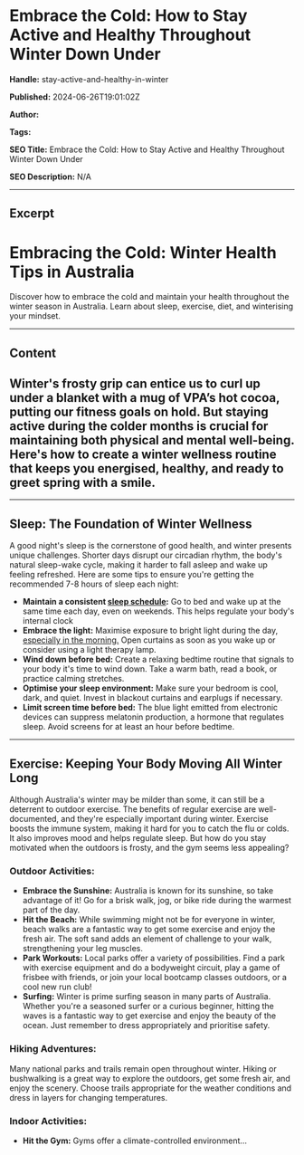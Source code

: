 # Embrace the Cold: How to Stay Active and Healthy Throughout Winter Down Under

**Handle:** stay-active-and-healthy-in-winter

**Published:** 2024-06-26T19:01:02Z

**Author:**  

**Tags:** 

**SEO Title:** Embrace the Cold: How to Stay Active and Healthy Throughout Winter Down Under

**SEO Description:** N/A

---

## Excerpt

# Embracing the Cold: Winter Health Tips in Australia

Discover how to embrace the cold and maintain your health throughout the winter season in Australia. Learn about sleep, exercise, diet, and winterising your mindset.

---

## Content

## Winter's frosty grip can entice us to curl up under a blanket with a mug of VPA’s hot cocoa, putting our fitness goals on hold. But staying active during the colder months is crucial for maintaining both physical and mental well-being. Here's how to create a winter wellness routine that keeps you energised, healthy, and ready to greet spring with a smile.

---

## Sleep: The Foundation of Winter Wellness

A good night's sleep is the cornerstone of good health, and winter presents unique challenges. Shorter days disrupt our circadian rhythm, the body's natural sleep-wake cycle, making it harder to fall asleep and wake up feeling refreshed. Here are some tips to ensure you're getting the recommended 7-8 hours of sleep each night:

- **Maintain a consistent [sleep schedule](https://www.vpa.com.au/blogs/featured-articles/sleep-hygiene):** Go to bed and wake up at the same time each day, even on weekends. This helps regulate your body's internal clock
- **Embrace the light:** Maximise exposure to bright light during the day, [especially in the morning.](https://www.vpa.com.au/blogs/featured-articles/power-of-the-morning-sunlight) Open curtains as soon as you wake up or consider using a light therapy lamp.
- **Wind down before bed:** Create a relaxing bedtime routine that signals to your body it's time to wind down. Take a warm bath, read a book, or practice calming stretches.
- **Optimise your sleep environment:** Make sure your bedroom is cool, dark, and quiet. Invest in blackout curtains and earplugs if necessary.
- **Limit screen time before bed:** The blue light emitted from electronic devices can suppress melatonin production, a hormone that regulates sleep. Avoid screens for at least an hour before bedtime.

---

## Exercise: Keeping Your Body Moving All Winter Long

Although Australia's winter may be milder than some, it can still be a deterrent to outdoor exercise. The benefits of regular exercise are well-documented, and they're especially important during winter. Exercise boosts the immune system, making it hard for you to catch the flu or colds. It also improves mood and helps regulate sleep. But how do you stay motivated when the outdoors is frosty, and the gym seems less appealing?

### Outdoor Activities:

- **Embrace the Sunshine:** Australia is known for its sunshine, so take advantage of it! Go for a brisk walk, jog, or bike ride during the warmest part of the day.
- **Hit the Beach:** While swimming might not be for everyone in winter, beach walks are a fantastic way to get some exercise and enjoy the fresh air. The soft sand adds an element of challenge to your walk, strengthening your leg muscles.
- **Park Workouts:** Local parks offer a variety of possibilities. Find a park with exercise equipment and do a bodyweight circuit, play a game of frisbee with friends, or join your local bootcamp classes outdoors, or a cool new run club!
- **Surfing:** Winter is prime surfing season in many parts of Australia. Whether you're a seasoned surfer or a curious beginner, hitting the waves is a fantastic way to get exercise and enjoy the beauty of the ocean. Just remember to dress appropriately and prioritise safety.

### Hiking Adventures:

Many national parks and trails remain open throughout winter. Hiking or bushwalking is a great way to explore the outdoors, get some fresh air, and enjoy the scenery. Choose trails appropriate for the weather conditions and dress in layers for changing temperatures.

### Indoor Activities:

- **Hit the Gym:** Gyms offer a climate-controlled environment...

